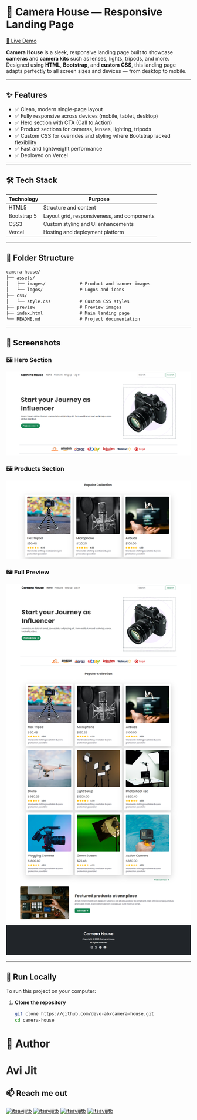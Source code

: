 # 📸 Camera House — Responsive Landing Page

[🔗 Live Demo](https://camera-house.vercel.app/)

**Camera House** is a sleek, responsive landing page built to showcase **cameras** and **camera kits** such as lenses, lights, tripods, and more. Designed using **HTML**, **Bootstrap**, and **custom CSS**, this landing page adapts perfectly to all screen sizes and devices — from desktop to mobile.

---

## ✨ Features

- ✅ Clean, modern single-page layout
- ✅ Fully responsive across devices (mobile, tablet, desktop)
- ✅ Hero section with CTA (Call to Action)
- ✅ Product sections for cameras, lenses, lighting, tripods
- ✅ Custom CSS for overrides and styling where Bootstrap lacked flexibility
- ✅ Fast and lightweight performance
- ✅ Deployed on Vercel

---

## 🛠️ Tech Stack

| Technology   | Purpose                                         |
|--------------|-------------------------------------------------|
| HTML5        | Structure and content                           |
| Bootstrap 5  | Layout grid, responsiveness, and components     |
| CSS3         | Custom styling and UI enhancements              |
| Vercel       | Hosting and deployment platform                 |

---

## 📁 Folder Structure

```
camera-house/
├── assets/
│   ├── images/             # Product and banner images
│   └── logos/              # Logos and icons
├── css/
│   └── style.css           # Custom CSS styles
├── preview                 # Preview images
├── index.html              # Main landing page
└── README.md               # Project documentation
```

---

## 📸 Screenshots

### 🖼️ Hero Section
![Hero](./preview/hero.png)

### 🖼️ Products Section
![Products](./preview/products.png)

### 🖼️ Full Preview
![Preview](./preview/preview.png)

---

## 🚀 Run Locally

To run this project on your computer:

1. **Clone the repository**
   ```bash
   git clone https://github.com/devo-ab/camera-house.git
   cd camera-house


# 👤 Author
# Avi Jit
## :mailbox: Reach me out
<p align="left">
<a href="https://linkedin.com/in/itsavijitb" target="blank"><img align="center" src="https://raw.githubusercontent.com/rahuldkjain/github-profile-readme-generator/master/src/images/icons/Social/linked-in-alt.svg" alt="itsavijitb" height="30" width="40" /></a>
<a href="https://twitter.com/itsavijitb" target="blank"><img align="center" src="https://raw.githubusercontent.com/rahuldkjain/github-profile-readme-generator/master/src/images/icons/Social/twitter.svg" alt="itsavijitb" height="30" width="40" /></a>
<a href="https://facebook.com/itsavijitb" target="blank"><img align="center" src="https://raw.githubusercontent.com/rahuldkjain/github-profile-readme-generator/master/src/images/icons/Social/facebook.svg" alt="itsavijitb" height="30" width="40" /></a>
<a href="https://instagram.com/itsavijitb" target="blank"><img align="center" src="https://raw.githubusercontent.com/rahuldkjain/github-profile-readme-generator/master/src/images/icons/Social/instagram.svg" alt="itsavijitb" height="30" width="40" /></a>
</p>
